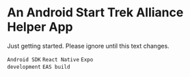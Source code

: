 # An Android Start Trek Alliance Helper App

<p>Just getting started.  Please ignore until this text changes.</p>

<code>Android SDK</code>
<code>React Native</code>
<code>Expo development</code>
<code>EAS build</code>